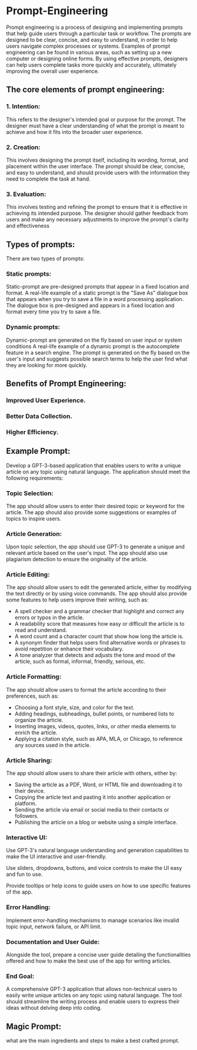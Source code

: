 # Prompt-Engineering
Prompt engineering is a process of designing and implementing prompts that help guide users through a particular task or workflow. The prompts are designed to be clear, concise, and easy to understand, in order to help users navigate complex processes or systems. Examples of prompt engineering can be found in various areas, such as setting up a new computer or designing online forms. By using effective prompts, designers can help users complete tasks more quickly and accurately, ultimately improving the overall user experience.

## The core elements of prompt engineering:

### 1. Intention:
This refers to the designer's intended goal or purpose for the prompt. The designer must have a clear understanding of what the prompt is meant to achieve and how it fits into the broader user experience.

### 2. Creation:
This involves designing the prompt itself, including its wording, format, and placement within the user interface. The prompt should be clear, concise, and easy to understand, and should provide users with the information they need to complete the task at hand.

### 3. Evaluation: 
This involves testing and refining the prompt to ensure that it is effective in achieving its intended purpose. The designer should gather feedback from users and make any necessary adjustments to improve the prompt's clarity and effectiveness

## Types of prompts:
There are two types of prompts:

### Static prompts:
Static-prompt are pre-designed prompts that appear in a fixed location and format. A real-life example of a static prompt is the "Save As" dialogue box that appears when you try to save a file in a word processing application. The dialogue box is pre-designed and appears in a fixed location and format every time you try to save a file. 

### Dynamic prompts:
Dynamic-prompt are generated on the fly based on user input or system conditions
A real-life example of a dynamic prompt is the autocomplete feature in a search engine. The prompt is generated on the fly based on the user's input and suggests possible search terms to help the user find what they are looking for more quickly.

## Benefits of Prompt Engineering:
### Improved User Experience.
### Better Data Collection.
### Higher Efficiency.

## Example Prompt:

Develop a GPT-3-based application that enables users to write a unique article on any topic using natural language. The application should meet the following requirements:

### Topic Selection: 
The app should allow users to enter their desired topic or keyword for the article. The app should also provide some suggestions or examples of topics to inspire users.

### Article Generation: 
Upon topic selection, the app should use GPT-3 to generate a unique and relevant article based on the user's input. The app should also use plagiarism detection to ensure the originality of the article.

### Article Editing:
The app should allow users to edit the generated article, either by modifying the text directly or by using voice commands. The app should also provide some features to help users improve their writing, such as:

- A spell checker and a grammar checker that highlight and correct any errors or typos in the article.
- A readability score that measures how easy or difficult the article is to read and understand.
- A word count and a character count that show how long the article is.
- A synonym finder that helps users find alternative words or phrases to avoid repetition or enhance their vocabulary.
- A tone analyzer that detects and adjusts the tone and mood of the article, such as formal, informal, friendly, serious, etc.

### Article Formatting: 
The app should allow users to format the article according to their preferences, such as:

- Choosing a font style, size, and color for the text.
- Adding headings, subheadings, bullet points, or numbered lists to organize the article.
- Inserting images, videos, quotes, links, or other media elements to enrich the article.
- Applying a citation style, such as APA, MLA, or Chicago, to reference any sources used in the article.

### Article Sharing: 
The app should allow users to share their article with others, either by:

- Saving the article as a PDF, Word, or HTML file and downloading it to their device.
- Copying the article text and pasting it into another application or platform.
- Sending the article via email or social media to their contacts or followers.
- Publishing the article on a blog or website using a simple interface.

### Interactive UI:

Use GPT-3's natural language understanding and generation capabilities to make the UI interactive and user-friendly.

Use sliders, dropdowns, buttons, and voice controls to make the UI easy and fun to use.

Provide tooltips or help icons to guide users on how to use specific features of the app.

### Error Handling:
Implement error-handling mechanisms to manage scenarios like invalid topic input, network failure, or API limit.

### Documentation and User Guide: 
Alongside the tool, prepare a concise user guide detailing the functionalities offered and how to make the best use of the app for writing articles.
### End Goal: 
A comprehensive GPT-3 application that allows non-technical users to easily write unique articles on any topic using natural language. The tool should streamline the writing process and enable users to express their ideas without delving deep into coding.

## Magic Prompt:
what are the main ingredients and steps to make a best crafted prompt.
